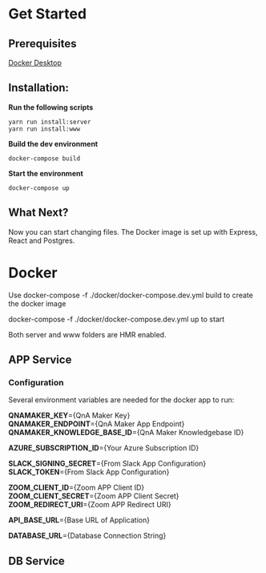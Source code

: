 # Get Started 
## Prerequisites
[Docker Desktop](https://www.docker.com/products/docker-desktop)

## Installation:

**Run the following scripts**  
```
yarn run install:server
yarn run install:www
```
**Build the dev environment**
```
docker-compose build
```
**Start the environment**
```
docker-compose up
```

## What Next?
Now you can start changing files. The Docker image is set up with Express, React and Postgres.

# Docker
Use docker-compose -f ./docker/docker-compose.dev.yml build to create the docker image

docker-compose -f ./docker/docker-compose.dev.yml up to start

Both server and www folders are HMR enabled.

## APP Service
### Configuration
Several environment variables are needed for the docker app to run:

**QNAMAKER_KEY**={QnA Maker Key}  
**QNAMAKER_ENDPOINT**={QnA Maker App Endpoint}  
**QNAMAKER_KNOWLEDGE_BASE_ID**={QnA Maker Knowledgebase ID}  

**AZURE_SUBSCRIPTION_ID**={Your Azure Subscription ID}  

**SLACK_SIGNING_SECRET**={From Slack App Configuration}  
**SLACK_TOKEN**={From Slack App Configuration}  

**ZOOM_CLIENT_ID**={Zoom APP Client ID}  
**ZOOM_CLIENT_SECRET**={Zoom APP Client Secret}  
**ZOOM_REDIRECT_URI**={Zoom APP Redirect URI}  

**API_BASE_URL**={Base URL of Application}  

**DATABASE_URL**={Database Connection String}  

## DB Service